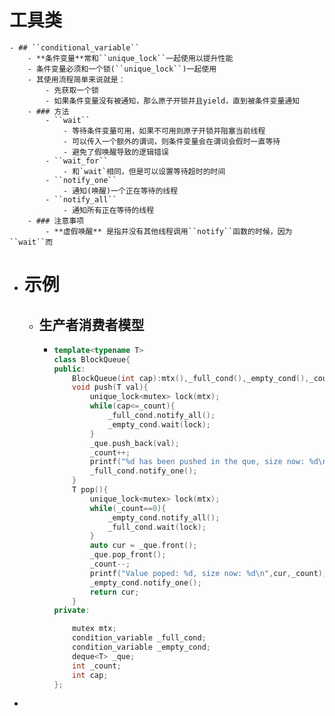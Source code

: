 # 工具类
	- ## ``conditional_variable``
		- **条件变量**常和``unique_lock``一起使用以提升性能
		- 条件变量必须和一个锁(``unique_lock``)一起使用
		- 其使用流程简单来说就是：
			- 先获取一个锁
			- 如果条件变量没有被通知，那么原子开锁并且yield，直到被条件变量通知
		- ### 方法
			- ``wait``
				- 等待条件变量可用，如果不可用则原子开锁并阻塞当前线程
				- 可以传入一个额外的谓词，则条件变量会在谓词会假时一直等待
				- 避免了假唤醒导致的逻辑错误
			- ``wait_for``
				- 和`wait`相同，但是可以设置等待超时的时间
			- ``notify_one``
				- 通知(唤醒)一个正在等待的线程
			- ``notify_all``
				- 通知所有正在等待的线程
		- ### 注意事项
			- **虚假唤醒** 是指并没有其他线程调用``notify``函数的时候，因为``wait``而
- # 示例
	- ## 生产者消费者模型
		- ```c++
		  template<typename T>
		  class BlockQueue{
		  public:
		      BlockQueue(int cap):mtx(),_full_cond(),_empty_cond(),_count(0),cap(cap){}
		      void push(T val){
		          unique_lock<mutex> lock(mtx);
		          while(cap<=_count){
		              _full_cond.notify_all();
		              _empty_cond.wait(lock);
		          }
		          _que.push_back(val);
		          _count++;
		          printf("%d has been pushed in the que, size now: %d\n ",val,_count);
		          _full_cond.notify_one();
		      }
		      T pop(){
		          unique_lock<mutex> lock(mtx);
		          while(_count==0){
		              _empty_cond.notify_all();
		              _full_cond.wait(lock);
		          }
		          auto cur = _que.front();
		          _que.pop_front();
		          _count--;
		          printf("Value poped: %d, size now: %d\n",cur,_count);
		          _empty_cond.notify_one();
		          return cur;
		      }
		  private:
		  
		      mutex mtx;
		      condition_variable _full_cond;
		      condition_variable _empty_cond;
		      deque<T> _que;
		      int _count;
		      int cap;
		  };
		  ```
-